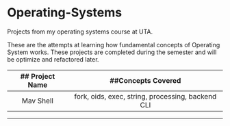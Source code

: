 # Operating-Systems
Projects from my operating systems course at UTA.


These are the attempts at learning how fundamental concepts of Operating System works.
These projects are completed during the semester and will be optimize and refactored later.


|## Project Name |		 ##Concepts Covered		   |
|:------------:|:-------------------------------------------------:|
|   Mav Shell  | fork, oids, exec, string, processing, backend CLI |
-------------------------------------------------------------------
